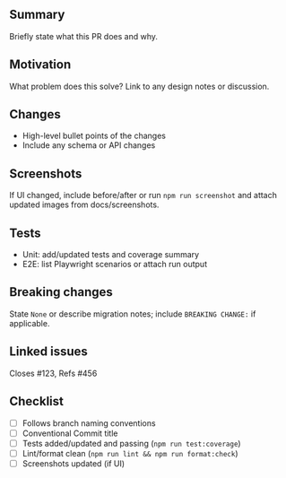 <!--
Formatting: write multi-line Markdown; do not include literal "\n".
Use real blank lines between sections and standard lists/checkboxes.

Title: follow Conventional Commits when possible, e.g., feat(auth): add RBAC
-->

## Summary

Briefly state what this PR does and why.

## Motivation

What problem does this solve? Link to any design notes or discussion.

## Changes

- High-level bullet points of the changes
- Include any schema or API changes

## Screenshots

If UI changed, include before/after or run `npm run screenshot` and attach updated images from
docs/screenshots.

## Tests

- Unit: add/updated tests and coverage summary
- E2E: list Playwright scenarios or attach run output

## Breaking changes

State `None` or describe migration notes; include `BREAKING CHANGE:` if applicable.

## Linked issues

Closes #123, Refs #456

## Checklist

- [ ] Follows branch naming conventions
- [ ] Conventional Commit title
- [ ] Tests added/updated and passing (`npm run test:coverage`)
- [ ] Lint/format clean (`npm run lint && npm run format:check`)
- [ ] Screenshots updated (if UI)

<!--
Correct example (no escaped newlines):

This PR moves security-specific scans into a dedicated workflow.

Changes
- Add consolidated security-scans.yml (CodeQL, Gitleaks, nodejsscan, Hadolint, Trivy, Actionlint)
- Remove security jobs from node-ci.yml; keep docker-build for e2e dependency
- Remove old security workflows (codeql.yml, secret-scan.yml, njsscan.yml)

Notes
- Nikto and ZAP remain separate due to runtime stack requirements; can merge later if desired.
- All YAML validated locally.

Checklist
- [x] Conventional Commit title
- [x] Lint/format unaffected; CI intact
- [x] Security scans upload SARIF to code scanning
-->
